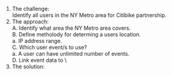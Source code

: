 1. The challenge:\
    Identify all users in the NY Metro area for Citibike partnership.
2. The approach:\
  A. Identify what area the NY Metro area covers.\
  B. Define metholody for determing a users location. \
    a. IP address range.\
  C. Which user event/s to use?\
    a. A user can have unlimited number of events.\
  D. Link event data to \
3. The solution:
